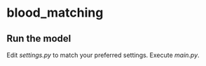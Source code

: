 # blood_matching

## Run the model
Edit *settings.py* to match your preferred settings.
Execute *main.py*.